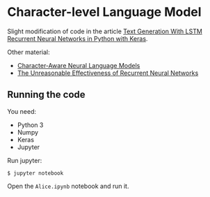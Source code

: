 # Character-level Language Model

Slight modification of code in the article [Text Generation With LSTM Recurrent Neural Networks in Python with Keras](https://machinelearningmastery.com/text-generation-lstm-recurrent-neural-networks-python-keras/).

Other material:

- [Character-Aware Neural Language Models](https://arxiv.org/abs/1508.06615)
- [The Unreasonable Effectiveness of Recurrent Neural Networks](http://karpathy.github.io/2015/05/21/rnn-effectiveness/)

## Running the code

You need:

- Python 3
- Numpy
- Keras
- Jupyter

Run jupyter:

```
$ jupyter notebook
```

Open the `Alice.ipynb` notebook and run it.
